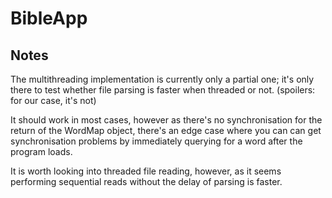 BibleApp
========

Notes
-----
The multithreading implementation is currently only a partial one; it's only there to test whether file parsing is faster when threaded or not. (spoilers: for our case, it's not)

It should work in most cases, however as there's no synchronisation for the return of the WordMap object, there's an edge case where you can can get synchronisation problems by immediately querying for a word after the program loads. 

It is worth looking into threaded file reading, however, as it seems performing sequential reads without the delay of parsing is faster.  